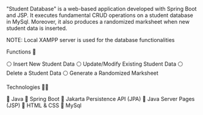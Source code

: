 "Student Database" is a web-based application developed with Spring Boot and JSP. It executes fundamental CRUD operations on a student database in MySql. Moreover, it also produces a randomized marksheet when new student data is inserted.

NOTE: Local XAMPP server is used for the database functionalities

Functions 🔧

⚪ Insert New Student Data
⚪ Update/Modify Existing Student Data
⚪ Delete a Student Data
⚪ Generate a Randomized Marksheet

Technologies 🧑‍💻

🔵 Java
🔵 Spring Boot
🔵 Jakarta Persistence API (JPA)
🔵 Java Server Pages (JSP)
🔵 HTML & CSS
🔵 MySql
